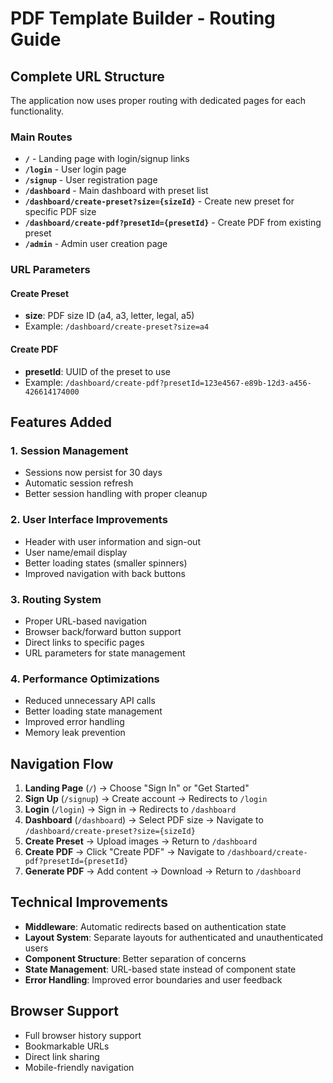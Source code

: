 # PDF Template Builder - Routing Guide

## Complete URL Structure

The application now uses proper routing with dedicated pages for each functionality.

### Main Routes

- **`/`** - Landing page with login/signup links
- **`/login`** - User login page
- **`/signup`** - User registration page
- **`/dashboard`** - Main dashboard with preset list
- **`/dashboard/create-preset?size={sizeId}`** - Create new preset for specific PDF size
- **`/dashboard/create-pdf?presetId={presetId}`** - Create PDF from existing preset
- **`/admin`** - Admin user creation page

### URL Parameters

#### Create Preset
- **size**: PDF size ID (a4, a3, letter, legal, a5)
- Example: `/dashboard/create-preset?size=a4`

#### Create PDF
- **presetId**: UUID of the preset to use
- Example: `/dashboard/create-pdf?presetId=123e4567-e89b-12d3-a456-426614174000`

## Features Added

### 1. **Session Management**
- Sessions now persist for 30 days
- Automatic session refresh
- Better session handling with proper cleanup

### 2. **User Interface Improvements**
- Header with user information and sign-out
- User name/email display
- Better loading states (smaller spinners)
- Improved navigation with back buttons

### 3. **Routing System**
- Proper URL-based navigation
- Browser back/forward button support
- Direct links to specific pages
- URL parameters for state management

### 4. **Performance Optimizations**
- Reduced unnecessary API calls
- Better loading state management
- Improved error handling
- Memory leak prevention

## Navigation Flow

1. **Landing Page** (`/`) → Choose "Sign In" or "Get Started"
2. **Sign Up** (`/signup`) → Create account → Redirects to `/login`
3. **Login** (`/login`) → Sign in → Redirects to `/dashboard`
4. **Dashboard** (`/dashboard`) → Select PDF size → Navigate to `/dashboard/create-preset?size={sizeId}`
5. **Create Preset** → Upload images → Return to `/dashboard`
6. **Create PDF** → Click "Create PDF" → Navigate to `/dashboard/create-pdf?presetId={presetId}`
7. **Generate PDF** → Add content → Download → Return to `/dashboard`

## Technical Improvements

- **Middleware**: Automatic redirects based on authentication state
- **Layout System**: Separate layouts for authenticated and unauthenticated users
- **Component Structure**: Better separation of concerns
- **State Management**: URL-based state instead of component state
- **Error Handling**: Improved error boundaries and user feedback

## Browser Support

- Full browser history support
- Bookmarkable URLs
- Direct link sharing
- Mobile-friendly navigation
